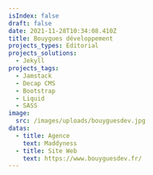 ```yaml
---
isIndex: false
draft: false
date: 2021-11-28T10:34:08.410Z
title: Bouygues développement
projects_types: Editorial
projects_solutions:
  - Jekyll
projects_tags:
  - Jamstack
  - Decap CMS
  - Bootstrap
  - Liquid
  - SASS
image:
  src: /images/uploads/bouyguesdev.jpg
datas:
  - title: Agence
    text: Maddyness
  - title: Site Web
    text: https://www.bouyguesdev.fr/
---
```

